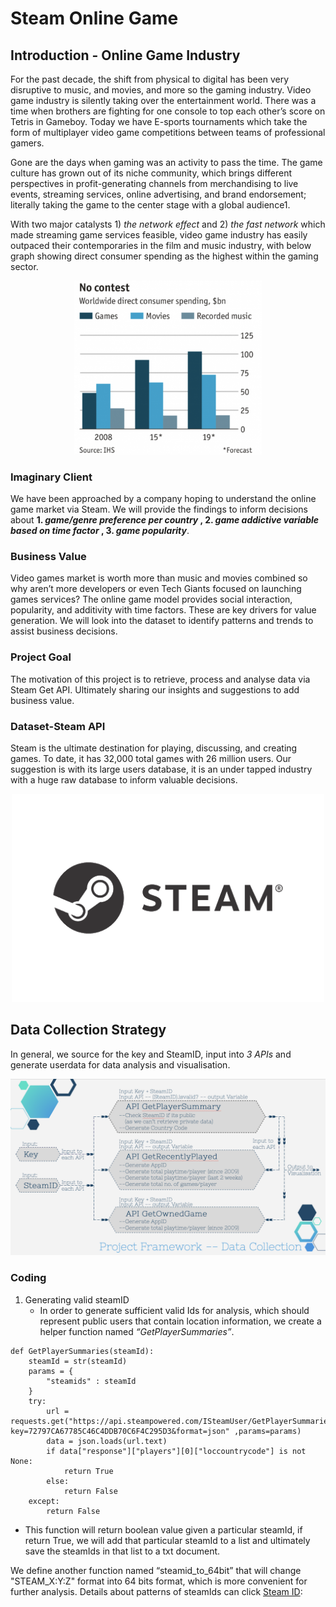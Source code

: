 # Steam Online Game
## Introduction - Online Game Industry
For the past decade, the shift from physical to digital has been very disruptive to music, and movies, and more so the gaming industry. Video game industry is silently taking over the entertainment world. There was a time when brothers are fighting for one console to top each other’s score on Tetris in Gameboy. Today we have E-sports tournaments which take the form of multiplayer video game competitions between teams of professional gamers.

Gone are the days when gaming was an activity to pass the time. The game culture has grown out of its niche community, which brings different perspectives in profit-generating channels from merchandising to live events, streaming services, online advertising, and brand endorsement; literally taking the game to the center stage with a global audience1.

With two major catalysts 1) *the network effect* and 2) *the fast network* which made streaming game services feasible, video game industry has easily outpaced their contemporaries in the film and music industry, with below graph showing direct consumer spending as the highest within the gaming sector.

<p align="center"><img  src="./images/1.png" alt="market trending" width="300"/></p>

### Imaginary Client
We have been approached by a company hoping to understand the online game market via Steam. We will provide the findings to inform decisions about **1. _game/genre preference per country_ , 2. _game addictive variable based on time factor_ , 3. _game popularity_**.

### Business Value
Video games market is worth more than music and movies combined so why aren’t more developers or even Tech Giants focused on launching games services? The online game model provides social interaction, popularity, and additivity with time factors. These are key drivers for value generation. We will look into the dataset to identify patterns and trends to assist business decisions.

### Project Goal
The motivation of this project is to retrieve, process and analyse data via Steam Get API. Ultimately sharing our insights and suggestions to add business value.

### Dataset-Steam API
Steam is the ultimate destination for playing, discussing, and creating games. To date, it has 32,000 total games with 26 million users. Our suggestion is with its large users database, it is an under tapped industry with a huge raw database to inform valuable decisions.

<p align="center"><img  src="./images/2.png" alt="Steam Logo" width="500"/></p>

## Data Collection Strategy
In general, we source for the key and SteamID, input into *3 APIs* and generate userdata for data analysis and visualisation. 

<p align="center"><img  src="./images/3.png" alt="Framework" width="800"/></p>

### Coding
1. Generating valid steamID
   - In order to generate sufficient valid Ids for analysis, which should represent public users that contain location information, we create a helper function named              *“GetPlayerSummaries”*.
```
def GetPlayerSummaries(steamId):
    steamId = str(steamId)
    params = {
        "steamids" : steamId
    }
    try:
        url = requests.get("https://api.steampowered.com/ISteamUser/GetPlayerSummaries/v2/?key=72797CA67785C46C4DDB70C6F4C295D3&format=json" ,params=params)
        data = json.loads(url.text)
        if data["response"]["players"][0]["loccountrycode"] is not None:
            return True
        else:
            return False
    except:
        return False
```
- This function will return boolean value given a particular steamId, if return True, we will add that particular steamId to a list and ultimately save the steamIds in that list to a txt document.

We define another function named “steamid_to_64bit” that will change "STEAM_X:Y:Z" format into 64 bits format, which is more convenient for further analysis. Details about patterns of steamIds can click <a href="https://developer.valvesoftware.com/wiki/SteamID" target="_blank">Steam ID</a>:





